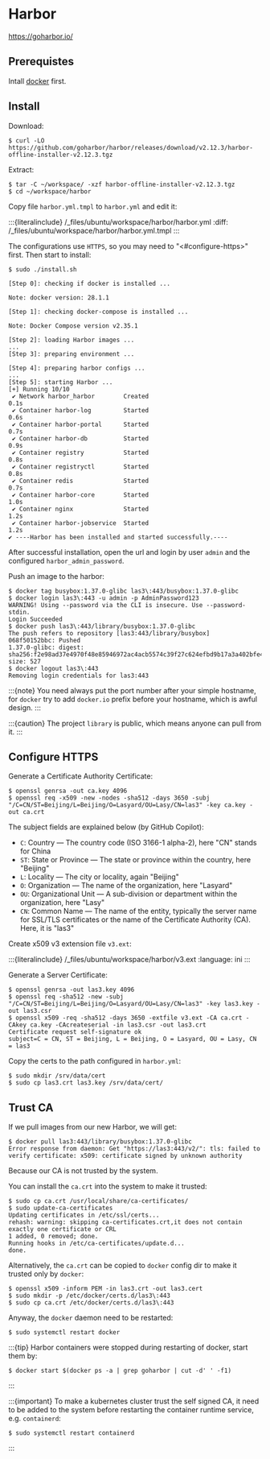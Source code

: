 # Harbor

<https://goharbor.io/>

## Prerequistes

Intall [docker](project:docker/install.md) first.

## Install

Download:

```console
$ curl -LO https://github.com/goharbor/harbor/releases/download/v2.12.3/harbor-offline-installer-v2.12.3.tgz
```

Extract:

```console
$ tar -C ~/workspace/ -xzf harbor-offline-installer-v2.12.3.tgz
$ cd ~/workspace/harbor
```

Copy file `harbor.yml.tmpl` to `harbor.yml` and edit it:

:::{literalinclude} /_files/ubuntu/workspace/harbor/harbor.yml
:diff: /_files/ubuntu/workspace/harbor/harbor.yml.tmpl
:::

The configurations use `HTTPS`, so you may need to "<#configure-https>" first. Then start to install:

```console
$ sudo ./install.sh

[Step 0]: checking if docker is installed ...

Note: docker version: 28.1.1

[Step 1]: checking docker-compose is installed ...

Note: Docker Compose version v2.35.1

[Step 2]: loading Harbor images ...
...
[Step 3]: preparing environment ...

[Step 4]: preparing harbor configs ...
...
[Step 5]: starting Harbor ...
[+] Running 10/10
 ✔ Network harbor_harbor        Created                                0.1s 
 ✔ Container harbor-log         Started                                0.6s 
 ✔ Container harbor-portal      Started                                0.7s 
 ✔ Container harbor-db          Started                                0.9s 
 ✔ Container registry           Started                                0.8s 
 ✔ Container registryctl        Started                                0.8s 
 ✔ Container redis              Started                                0.7s 
 ✔ Container harbor-core        Started                                1.0s 
 ✔ Container nginx              Started                                1.2s 
 ✔ Container harbor-jobservice  Started                                1.2s 
✔ ----Harbor has been installed and started successfully.----
```

After successful installation, open the url and login by user `admin` and the configured `harbor_admin_password`.

Push an image to the harbor:

```console
$ docker tag busybox:1.37.0-glibc las3\:443/busybox:1.37.0-glibc
$ docker login las3\:443 -u admin -p AdminPassword123
WARNING! Using --password via the CLI is insecure. Use --password-stdin.
Login Succeeded
$ docker push las3\:443/library/busybox:1.37.0-glibc
The push refers to repository [las3:443/library/busybox]
068f50152bbc: Pushed 
1.37.0-glibc: digest: sha256:f2e98ad37e4970f48e85946972ac4acb5574c39f27c624efbd9b17a3a402bfe4 size: 527
$ docker logout las3\:443
Removing login credentials for las3:443
```

:::{note}
You need always put the port number after your simple hostname, for `docker` try to add `docker.io` prefix before your hostname, which is awful design.
:::

:::{caution}
The project `library` is public, which means anyone can pull from it.
:::

## Configure HTTPS

Generate a Certificate Authority Certificate:

```console
$ openssl genrsa -out ca.key 4096
$ openssl req -x509 -new -nodes -sha512 -days 3650 -subj "/C=CN/ST=Beijing/L=Beijing/O=Lasyard/OU=Lasy/CN=las3" -key ca.key -out ca.crt
```

The subject fields are explained below (by GitHub Copilot):

- `C`: Country — The country code (ISO 3166-1 alpha-2), here "CN" stands for China
- `ST`: State or Province — The state or province within the country, here "Beijing"
- `L`: Locality — The city or locality, again "Beijing"
- `O`: Organization — The name of the organization, here "Lasyard"
- `OU`: Organizational Unit — A sub-division or department within the organization, here "Lasy"
- `CN`: Common Name — The name of the entity, typically the server name for SSL/TLS certificates or the name of the Certificate Authority (CA). Here, it is "las3"

Create x509 v3 extension file `v3.ext`:

:::{literalinclude} /_files/ubuntu/workspace/harbor/v3.ext
:language: ini
:::

Generate a Server Certificate:

```console
$ openssl genrsa -out las3.key 4096
$ openssl req -sha512 -new -subj "/C=CN/ST=Beijing/L=Beijing/O=Lasyard/OU=Lasy/CN=las3" -key las3.key -out las3.csr
$ openssl x509 -req -sha512 -days 3650 -extfile v3.ext -CA ca.crt -CAkey ca.key -CAcreateserial -in las3.csr -out las3.crt
Certificate request self-signature ok
subject=C = CN, ST = Beijing, L = Beijing, O = Lasyard, OU = Lasy, CN = las3
```

Copy the certs to the path configured in `harbor.yml`:

```console
$ sudo mkdir /srv/data/cert
$ sudo cp las3.crt las3.key /srv/data/cert/
```

## Trust CA

If we pull images from our new Harbor, we will get:

```console
$ docker pull las3:443/library/busybox:1.37.0-glibc
Error response from daemon: Get "https://las3:443/v2/": tls: failed to verify certificate: x509: certificate signed by unknown authority
```

Because our CA is not trusted by the system.

You can install the `ca.crt` into the system to make it trusted:

```console
$ sudo cp ca.crt /usr/local/share/ca-certificates/
$ sudo update-ca-certificates 
Updating certificates in /etc/ssl/certs...
rehash: warning: skipping ca-certificates.crt,it does not contain exactly one certificate or CRL
1 added, 0 removed; done.
Running hooks in /etc/ca-certificates/update.d...
done.
```

Alternatively, the `ca.crt` can be copied to `docker` config dir to make it trusted only by `docker`:

```console
$ openssl x509 -inform PEM -in las3.crt -out las3.cert
$ sudo mkdir -p /etc/docker/certs.d/las3\:443
$ sudo cp ca.crt /etc/docker/certs.d/las3\:443
```

Anyway, the `docker` daemon need to be restarted:

```console
$ sudo systemctl restart docker
```

:::{tip}
Harbor containers were stopped during restarting of docker, start them by:

```console
$ docker start $(docker ps -a | grep goharbor | cut -d' ' -f1)
```

:::

:::{important}
To make a kubernetes cluster trust the self signed CA, it need to be added to the system before restarting the container runtime service, e.g. `containerd`:

```console
$ sudo systemctl restart containerd
```

:::
